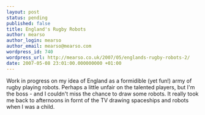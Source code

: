 ```yaml
---
layout: post
status: pending
published: false
title: England's Rugby Robots
author: mearso
author_login: mearso
author_email: mearso@mearso.com
wordpress_id: 740
wordpress_url: http://mearso.co.uk/2007/05/englands-rugby-robots-2/
date: 2007-05-08 23:01:00.000000000 +01:00
---
```

Work in progress on my idea of England as a formidible (yet fun!) army of rugby playing robots. Perhaps a little unfair on the talented players, but I'm the boss - and I couldn't miss the chance to draw some robots. It really took me back to afternoons in fornt of the TV drawing spaceships and robots when I was a child.

